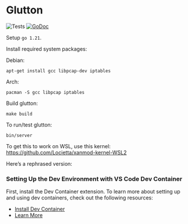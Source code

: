 # Glutton
![Tests](https://github.com/mushorg/glutton/actions/workflows/workflow.yml/badge.svg)
[![GoDoc](https://godoc.org/github.com/mushorg/glutton?status.svg)](https://godoc.org/github.com/mushorg/glutton)

Setup `go 1.21`. 

Install required system packages:

Debian:
```
apt-get install gcc libpcap-dev iptables
```

Arch:
```
pacman -S gcc libpcap iptables
```

Build glutton:
```
make build
```

To run/test glutton:
```
bin/server
```

To get this to work on WSL, use this kernel: https://github.com/Locietta/xanmod-kernel-WSL2

Here’s a rephrased version:

### Setting Up the Dev Environment with VS Code Dev Container

First, install the Dev Container extension. To learn more about setting up and using dev containers, check out the following resources:  
- [Install Dev Container](https://code.visualstudio.com/docs/devcontainers/containers)  
- [Learn More](https://marketplace.visualstudio.com/items?itemName=ms-vscode-remote.remote-containers)
